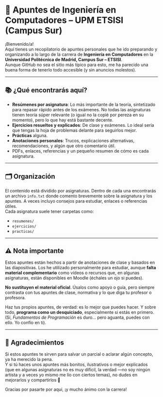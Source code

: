 # 🧠 Apuntes de Ingeniería en Computadores – UPM ETSISI (Campus Sur)

¡Bienvenido/a!  
Aquí tienes un recopilatorio de apuntes personales que he ido preparando y organizando a lo largo de la carrera de **Ingeniería en Computadores** en la **Universidad Politécnica de Madrid, Campus Sur – ETSISI**.  
Aunque GitHub no sea el sitio más típico para esto, me ha parecido una buena forma de tenerlo todo accesible (y sin anuncios molestos).

---

## 📚 ¿Qué encontrarás aquí?

- **Resúmenes por asignatura**: Lo más importante de la teoría, sintetizado para repasar rápido antes de los exámenes. No todas las asignaturas tienen teoría súper relevante (o igual no la copié por pereza en su momento), pero lo que hay está bastante decente.
- **Ejercicios resueltos y explicados**: De clase y exámenes. Lo ideal sería que tengas la hoja de problemas delante para seguirlos mejor.
- **Prácticas** alguna.
- **Anotaciones personales**: Trucos, explicaciones alternativas, recomendaciones, y algún que otro comentario útil.
- PDFs, enlaces, referencias y un pequeño resumen de cómo es cada asignatura.

---

## 🗂 Organización

El contenido está dividido por asignaturas. Dentro de cada una encontrarás un archivo `info.txt` donde comento brevemente sobre la asignatura y los apuntes. A veces incluyo consejos para estudiar, enlaces o referencias útiles.  
Cada asignatura suele tener carpetas como:

- `resumenes/`
- `ejercicios/`
- `practicas/`

---

## ⚠️ Nota importante

Estos apuntes están hechos a partir de anotaciones de clase y basados en las diapositivas. Los he utilizado personalmente para estudiar, aunque **falta material complementario** como vídeos o recursos que, en algunas asignaturas, están disponibles en Moodle (échales un ojo si puedes).  

**No sustituyen el material oficial**. Úsalos como apoyo o guía, pero siempre contrasta con tus apuntes de clase, normativa y lo que diga tu profesor o profesora.

Haz tus propios apuntes, de verdad: es lo mejor que puedes hacer. Y sobre todo, **programa como un desquiciado**, especialmente si estás en primero.  
(Sí, *Fundamentos de Programación* es duro... pero aguanta, puedes con ello. Yo confío en ti).


---

## 🤝 Agradecimientos

Si estos apuntes te sirven para salvar un parcial o aclarar algún concepto, ya ha merecido la pena.  
Y si tú haces unos apuntes más bonitos, ilustrativos o mejor explicados (que en algunas asignaturas no es muy difícil, la verdad —no soy ningún artista y a veces yo mismo me lío con ciertos temas), no dudes en mejorarlos y compartirlos 🙂

Gracias por pasarte por aquí, ¡y mucho ánimo con la carrera!

